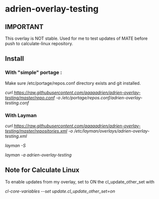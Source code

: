 # adrien-overlay-testing

## IMPORTANT

This overlay is NOT stable. Used for me to test updates of MATE before push to calculate-linux repository.

## Install

### With "simple" portage :

Make sure /etc/portage/repos.conf directory exists and git installed.

*curl https://raw.githubusercontent.com/aaaaadrien/adrien-overlay-testing/master/repo.conf -o /etc/portage/repos.conf/adrien-overlay-testing.conf*

### With Layman

*curl https://raw.githubusercontent.com/aaaaadrien/adrien-overlay-testing/master/repositories.xml -o /etc/layman/overlays/adrien-overlay-testing.xml*

*layman -S*

*layman -a adrien-overlay-testing*

## Note for Calculate Linux

To enable updates from my overlay, set to ON the cl_update_other_set with

*cl-core-variables --set update.cl_update_other_set=on*
